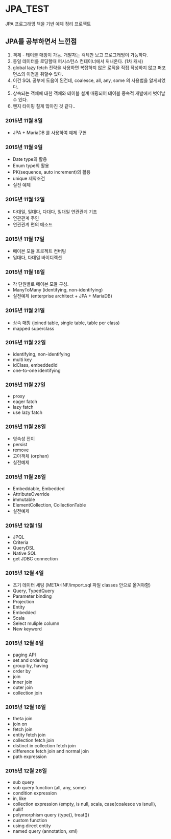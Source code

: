 # JPA_TEST

JPA 프로그래밍 책을 기반 예제 정리 프로젝트

## JPA를 공부하면서 느낀점
1. 객체 - 테이블 매핑이 가능. 개발자는 객체만 보고 프로그래밍이 가능하다.
2. 동일 데이터를 로딩할때 퍼시스턴스 컨테이너에서 꺼내온다. (1차 캐시)
3. global lazy fetch 전략을 사용하면 복잡하지 않은 로직을 직접 작성하지 않고 퍼포먼스의 이점을 취할수 있다.
4. 이건 SQL 공부에 도움이 된건데, coalesce, all, any, some 의 사용법을 알게되었다.
5. 상속되는 객체에 대한 객체와 테이블 설계 매핑되어 테이블 종속적 개발에서 벗어날 수 있다.
6. 왠지 타이핑 칠게 많아진 것 같다..

### 2015년 11월 8일
- JPA + MariaDB 를 사용하여 예제 구현

### 2015년 11월 9일
- Date type의 활용
- Enum type의 활용
- PK(sequence, auto increment)의 활용
- unique 제약조건
- 실전 예제

### 2015년 11월 12일
- 다대일, 일대다, 다대다, 일대일 연관관계 기초
- 연관관계 주인
- 연관관계 편의 메소드

### 2015년 11월 17일
- 메이븐 모듈 프로젝트 컨버팅
- 일대다, 다대일 바이디렉션

### 2015년 11월 18일
- 각 단원별로 메이븐 모듈 구성.
- ManyToMany (identifying, non-identifying)
- 실전예제 (enterprise architect + JPA + MariaDB)

### 2015년 11월 21일
- 상속 매핑 (joined table, single table, table per class)
- mapped superclass

### 2015년 11월 22일
- identifying, non-identifying
- multi key
- idClass, embeddedId
- one-to-one identifying

### 2015년 11월 27일
- proxy
- eager fatch
- lazy fatch
- use lazy fatch

### 2015년 11월 28일
- 영속성 전이
-  persist
-  remove
- 고아객체 (orphan)
- 실전예제

### 2015년 11월 28일
- Embeddable, Embedded
- AttributeOverride
- immutable
- ElementCollection, CollectionTable
- 실전예제

### 2015년 12월 1일
- JPQL
- Criteria
- QueryDSL
- Native SQL
- get JDBC connection

### 2015년 12월 4일
- 초기 데이터 세팅 (META-INF/import.sql 파일 classes 안으로 옮겨야함)
- Query, TypedQuery
- Parameter binding
- Projection
- Entity
- Embedded
- Scala
- Select muliple column
- New keyword

### 2015년 12월 8일
- paging API
- set and ordering
- group by, having
- order by
- join
- inner join
- outer join
- collection join

### 2015년 12월 16일
- theta join
- join on
- fetch join
- entity fetch join
- collection fetch join
- distinct in collection fetch join
- difference fetch join and normal join
- path expression

### 2015년 12월 26일
- sub query
- sub query function (all, any, some)
- condition expression
- in, like
- collection expression (empty, is null, scala, case(coalesce vs isnull), nullif
- polymorphism query (type(), treat())
- custom function
- using direct entity
- named query (annotation, xml)
